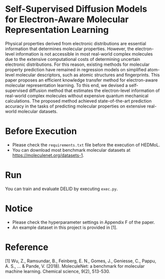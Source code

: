# Self-Supervised Diffusion Models for Electron-Aware Molecular Representation Learning
Physical properties derived from electronic distributions are essential information that determines molecular properties. However, the electron-level information is not accessible in most real-world complex molecules due to the extensive computational costs of determining uncertain electronic distributions. For this reason, existing methods for molecular property prediction have remained in regression models on simplified atom-level molecular descriptors, such as atomic structures and fingerprints. This paper proposes an efficient knowledge transfer method for electron-aware molecular representation learning. To this end, we devised a self-supervised diffusion method that estimates the electron-level information of real-world complex molecules without expensive quantum mechanical calculations. The proposed method achieved state-of-the-art prediction accuracy in the tasks of predicting molecular properties on extensive real-world molecular datasets.

# Before Execution
- Please check the ``requirements.txt`` file before the execution of HEDMoL.
- You can download most benchmark molecular datasets at https://moleculenet.org/datasets-1.

# Run
You can train and evaluate DELID by executing ``exec.py``.

# Notice
- Please check the hyperparameter settings in Appendix F of the paper.
- An example dataset in this project is provided in [1].

# Reference
[1] Wu, Z., Ramsundar, B., Feinberg, E. N., Gomes, J., Geniesse, C., Pappu, A. S., ... & Pande, V. (2018). MoleculeNet: a benchmark for molecular machine learning. Chemical science, 9(2), 513-530.
